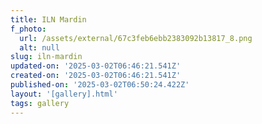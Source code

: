 ```yaml
---
title: ILN Mardin
f_photo:
  url: /assets/external/67c3feb6ebb2383092b13817_8.png
  alt: null
slug: iln-mardin
updated-on: '2025-03-02T06:46:21.541Z'
created-on: '2025-03-02T06:46:21.541Z'
published-on: '2025-03-02T06:50:24.422Z'
layout: '[gallery].html'
tags: gallery
---
```



